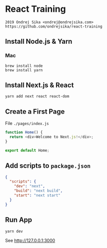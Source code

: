 # React Training

    2019 Ondrej Sika <ondrej@ondrejsika.com>
    https://github.com/ondrejsika/react-training


## Install Node.js & Yarn

### Mac

```
brew install node
brew install yarn
```


## Install Next.js & React

```
yarn add next react react-dom
```

## Create a First Page

File `./pages/index.js`

```js
function Home() {
  return <div>Welcome to Next.js!</div>;
}

export default Home;
```

## Add scripts to `package.json`

```json
{
  "scripts": {
    "dev": "next",
    "build": "next build",
    "start": "next start"
  }
}
```

## Run App

```
yarn dev
```

See <http://127.0.0.1:3000>

